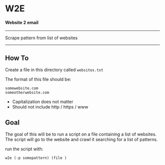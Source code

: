 # W2E

#### Website 2 email

---

Scrape pattern from list of websites

---

## How To

Create a file in this directory called `websites.txt`

The format of this file should be:

```
somewebsite.com
someotherwebsite.com
```

+ Capitalization does not matter
+ Should not include http / https / www

## Goal

The goal of this will be to run a script on a file containing a list of websites. The script will go to the website and crawl it searching for a list of patterns.

run the script with:

```
w2e (-p somepattern) (file )
```